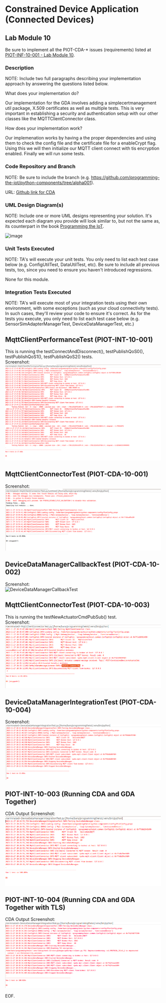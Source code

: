 # Constrained Device Application (Connected Devices)

## Lab Module 10

Be sure to implement all the PIOT-CDA-* issues (requirements) listed at [PIOT-INF-10-001 - Lab Module 10](https://github.com/orgs/programming-the-iot/projects/1#column-10488510).

### Description

NOTE: Include two full paragraphs describing your implementation approach by answering the questions listed below.

What does your implementation do? 

Our implementation for the GDA involves adding a simplecertmanagement util package, X.509 certificates as well as multiple tests. This is very important in establishing a security and authentication setup with our other classes like the MQTTClientConnector class.

How does your implementation work?

Our implemenation works by having a the proper dependencies and using them to check the config file and the certificate file for a enableCrypt flag. Using this we will then initialize our MQTT client connect with tis encryption enabled. Finally we will run some tests.

### Code Repository and Branch

NOTE: Be sure to include the branch (e.g. https://github.com/programming-the-iot/python-components/tree/alpha001).

URL: [Github link for CDA](https://github.com/BanSuth/piot-python-components/tree/labmodule10)

### UML Design Diagram(s)

NOTE: Include one or more UML designs representing your solution. It's expected each
diagram you provide will look similar to, but not the same as, its counterpart in the
book [Programming the IoT](https://learning.oreilly.com/library/view/programming-the-internet/9781492081401/).

![image](https://github.com/BanSuth/book-exercise-docs-Group1/assets/62486958/f846a354-f6f4-405c-bd31-0827b7d3d720)


### Unit Tests Executed

NOTE: TA's will execute your unit tests. You only need to list each test case below
(e.g. ConfigUtilTest, DataUtilTest, etc). Be sure to include all previous tests, too,
since you need to ensure you haven't introduced regressions.

None for this module.

### Integration Tests Executed

NOTE: TA's will execute most of your integration tests using their own environment, with
some exceptions (such as your cloud connectivity tests). In such cases, they'll review
your code to ensure it's correct. As for the tests you execute, you only need to list each
test case below (e.g. SensorSimAdapterManagerTest, DeviceDataManagerTest, etc.)

## MqttClientPerformanceTest (PIOT-INT-10-001)  
This is running the testConnectAndDisconnect(), testPublishQoS0(), testPublishQoS1(), testPublishQoS2() tests.  
Screenshot:  
![MqttClientPerformanceTest](Images/CDA/MqttClientPerformanceTest_1.PNG)

## MqttClientConnectorTest (PIOT-CDA-10-001)
Screenshot:  
![MqttClientConnectorTest](Images/CDA/MqttClientConnectorTest_001.PNG)

## DeviceDataManagerCallbackTest (PIOT-CDA-10-002)
Screenshot:  
![DeviceDataManagerCallbackTest](https://github.com/BanSuth/book-exercise-docs-Group1/assets/80484349/7a61a224-44c5-43c2-8fe1-2c3e105e7f81)

## MqttClientConnectorTest (PIOT-CDA-10-003)
This is running the testNewActuatorCmdPubSub() test.  
Screenshot:  
![MqttClientConnectorTest](Images/CDA/MqttClientConnectorTest_003.PNG)

## DeviceDataManagerIntegrationTest (PIOT-CDA-10-004)
Screenshot:  
![DeviceDataManagerIntegrationTest](Images/CDA/DeviceDataManagerIntegrationTest_004.PNG)

## PIOT-INT-10-003 (Running CDA and GDA Together)
CDA Output Screenshot:
![PIOT-INT-10-003](Images/CDA/PIOT-INT-10-003.PNG)

## PIOT-INT-10-004 (Running CDA and GDA Together with TLS)
CDA Output Screenshot:
![PIOT-INT-10-004](Images/CDA/PIOT-INT-10-004.PNG)

EOF.
